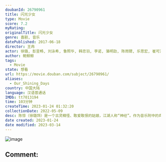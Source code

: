 ```yaml
---
doubanId: 26790961
title: 闪光少女
type: Movie
score: 7.2
myRating: 
originalTitle: 闪光少女
genre: 喜剧, 音乐
datePublished: 2017-06-18
director: 王冉
actor: 徐璐, 彭昱畅, 刘泳希, 鲁照华, 韩忠羽, 李诺, 骆明劼, 陈雨锶, 乐思宏, 崔可法, 陆建艺, 陈奕迅, 汤甄, 闫妮, 耿乐, 赵蕴卓, 蒋申, 许诗茵, 林津伊, 李全有, 吴玥嫱, 林慧, 初芊彤, 郑佾奇, 周刘欢
author: 鲍鲸鲸
tags:
  - Movie
state: 想看
url: https://movie.douban.com/subject/26790961/
aliases:
  - Our_Shining_Days
country: 中国大陆
language: 汉语普通话
IMDb: tt7013194
time: 103分钟
createTime: 2023-01-24 01:32:20
collectionDate: 2022-05-09
desc: 陈惊（徐璐饰）是一个古灵精怪、敢爱敢恨的姑娘，江湖人称“神经”。作为音乐附中的奇葩人物，陈惊人缘欠佳只有男闺蜜“油渣”（彭昱畅饰）甘愿为她鞍前马后。自信满满的陈惊恋上了校草师哥，不料却遭到校草的嘲笑和...
date created: 2023-01-24
date modified: 2023-03-14
---
```


![image](p2494275431.jpg)

Comment:
---
